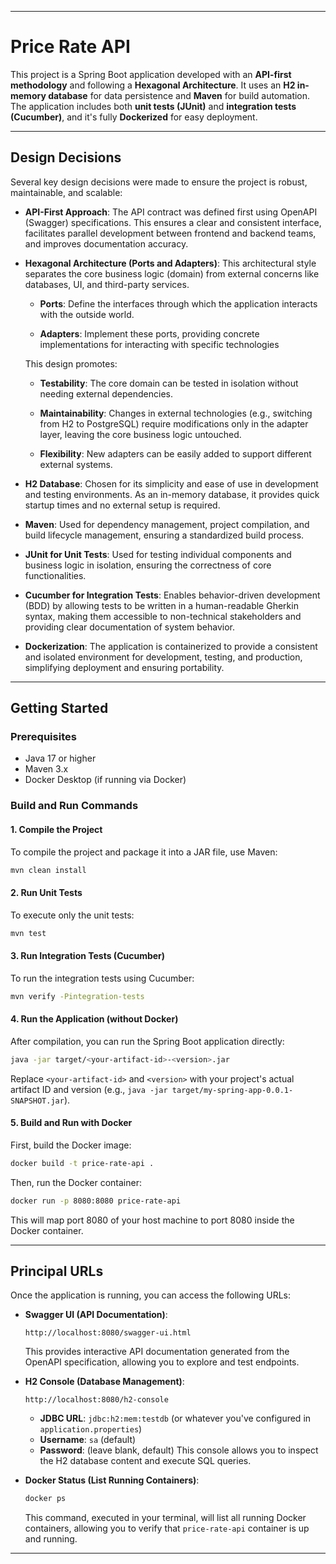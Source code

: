 ------

# Price Rate API

This project is a Spring Boot application developed with an **API-first methodology** and following a **Hexagonal Architecture**. It uses an **H2 in-memory database** for data persistence and **Maven** for build automation. The application includes both **unit tests (JUnit)** and **integration tests (Cucumber)**, and it's fully **Dockerized** for easy deployment.

------



## Design Decisions

Several key design decisions were made to ensure the project is robust, maintainable, and scalable:

* **API-First Approach**: The API contract was defined first using OpenAPI (Swagger) specifications. This ensures a clear and consistent interface, facilitates parallel development between frontend and backend teams, and improves documentation accuracy.

* **Hexagonal Architecture (Ports and Adapters)**: This architectural style separates the core business logic (domain) from external concerns like databases, UI, and third-party services.
    * **Ports**: Define the interfaces through which the application interacts with the outside world.
    
    * **Adapters**: Implement these ports, providing concrete implementations for interacting with specific technologies
    
      
    

  This design promotes:
  
    * **Testability**: The core domain can be tested in isolation without needing external dependencies.
    
    * **Maintainability**: Changes in external technologies (e.g., switching from H2 to PostgreSQL) require modifications only in the adapter layer, leaving the core business logic untouched.
    
    * **Flexibility**: New adapters can be easily added to support different external systems.

* **H2 Database**: Chosen for its simplicity and ease of use in development and testing environments. As an in-memory database, it provides quick startup times and no external setup is required.

* **Maven**: Used for dependency management, project compilation, and build lifecycle management, ensuring a standardized build process.

* **JUnit for Unit Tests**: Used for testing individual components and business logic in isolation, ensuring the correctness of core functionalities.

* **Cucumber for Integration Tests**: Enables behavior-driven development (BDD) by allowing tests to be written in a human-readable Gherkin syntax, making them accessible to non-technical stakeholders and providing clear documentation of system behavior.

* **Dockerization**: The application is containerized to provide a consistent and isolated environment for development, testing, and production, simplifying deployment and ensuring portability.

---

## Getting Started

### Prerequisites

* Java 17 or higher
* Maven 3.x
* Docker Desktop (if running via Docker)

### Build and Run Commands

#### 1. Compile the Project

To compile the project and package it into a JAR file, use Maven:

```bash
mvn clean install
```

#### 2. Run Unit Tests

To execute only the unit tests:

```bash
mvn test
```

#### 3. Run Integration Tests (Cucumber)

To run the integration tests using Cucumber:

```bash
mvn verify -Pintegration-tests
```

#### 4. Run the Application (without Docker)

After compilation, you can run the Spring Boot application directly:

```bash
java -jar target/<your-artifact-id>-<version>.jar
```

Replace `<your-artifact-id>` and `<version>` with your project's actual artifact ID and version (e.g., `java -jar target/my-spring-app-0.0.1-SNAPSHOT.jar`).

#### 5. Build and Run with Docker

First, build the Docker image:

```bash
docker build -t price-rate-api .
```

Then, run the Docker container:

```bash
docker run -p 8080:8080 price-rate-api
```

This will map port 8080 of your host machine to port 8080 inside the Docker container.

---

## Principal URLs

Once the application is running, you can access the following URLs:

* **Swagger UI (API Documentation)**:
    ```
    http://localhost:8080/swagger-ui.html
    ```
  This provides interactive API documentation generated from the OpenAPI specification, allowing you to explore and test endpoints.
* **H2 Console (Database Management)**:
    ```
    http://localhost:8080/h2-console
    ```
    * **JDBC URL**: `jdbc:h2:mem:testdb` (or whatever you've configured in `application.properties`)
    * **Username**: `sa` (default)
    * **Password**: (leave blank, default)
      This console allows you to inspect the H2 database content and execute SQL queries.
* **Docker Status (List Running Containers)**:
  
    ```bash
    docker ps
  ```
  This command, executed in your terminal, will list all running Docker containers, allowing you to verify that `price-rate-api` container is up and running.

---